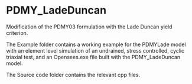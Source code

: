 # PDMY_LadeDuncan

Modification of the PDMY03 formulation with the Lade Duncan yield criterion. 

The Example folder contains a working example for the PDMYLade model with an element level simulation of an undrained, stress controlled, cyclic triaxial test, and an Opensees.exe file built with the PDMY_LadeDuncan model.

The Source code folder contains the relevant cpp files. 

